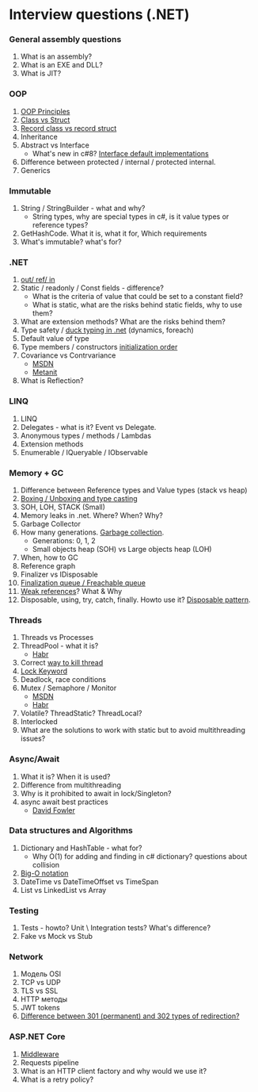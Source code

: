 # Interview questions (.NET)

### General assembly questions
1. What is an assembly? 
2. What is an EXE and DLL? 
3. What is JIT?

### OOP
1. [OOP Principles](https://habr.com/ru/company/otus/blog/525336/)
2. [Class vs Struct](https://c-sharp.pro/классы-или-структуры-в-чем-отличия/)
3. [Record class vs record struct](https://falberthen.github.io/posts/cs10-records/)
4. Inheritance
5. Abstract vs Interface
    - What's new in c#8? [Interface default implementations](https://devblogs.microsoft.com/dotnet/default-implementations-in-interfaces/)
6. Difference between protected / internal / protected internal.
7. Generics

### Immutable
1. String / StringBuilder - what and why?
    - String types, why are special types in c#, is it value types or reference types?
2. GetHashCode. What it is, what it for, Which requirements
3. What's immutable? what's for?

### .NET
1. [out/ ref/ in](https://www.pluralsight.com/guides/csharp-in-out-ref-parameters)
2. Static / readonly / Const fields - difference?
    - What is the criteria of value that could be set to a constant field?
    - What is static, what are the risks behind static fields, why to use them?
3. What are extension methods? What are the risks behind them?
4. Type safety / [duck typing in .net](https://stackoverflow.com/questions/21278078/what-is-interface-duck-typing) (dynamics, foreach)
5. Default value of type
6. Type members / constructors [initialization order](https://stackoverflow.com/questions/40139099/auto-property-initialization-il-instruction-order)
7. Covariance vs Contrvariance
   - [MSDN](https://learn.microsoft.com/en-us/dotnet/standard/generics/covariance-and-contravariance)
   - [Metanit](https://metanit.com/sharp/tutorial/3.27.php)
8. What is Reflection?

### LINQ
1. LINQ
2. Delegates - what is it? Event vs Delegate.
3. Anonymous types / methods / Lambdas
4. Extension methods
5. Enumerable / IQueryable / IObservable

### Memory + GC
1. Difference between Reference types and Value types (stack vs heap)
2. [Boxing / Unboxing and type casting](https://learn.microsoft.com/en-us/dotnet/csharp/programming-guide/types/boxing-and-unboxing)
3. SOH, LOH, STACK (Small)
4. Memory leaks in .net. Where? When? Why?
5. Garbage Collector
6. How many generations. [Garbage collection](https://learn.microsoft.com/ru-ru/dotnet/standard/garbage-collection/fundamentals).
    - Generations: 0, 1, 2
    - Small objects heap (SOH) vs Large objects heap (LOH)
7. When, how to GC
8. Reference graph
9. Finalizer vs IDisposable
10. [Finalization queue / Freachable queue](https://nabacg.wordpress.com/2012/03/11/what-do-you-know-about-freachable-queue/)
11. [Weak references](https://learn.microsoft.com/en-us/dotnet/standard/garbage-collection/weak-references)? What & Why
12. Disposable, using, try, catch, finally. Howto use it? [Disposable pattern](https://learn.microsoft.com/en-us/dotnet/standard/design-guidelines/dispose-pattern).

### Threads
1. Threads vs Processes
2. ThreadPool - what it is?
   - [Habr](https://habr.com/ru/articles/654101/)
3. Correct [way to kill thread](https://dotnettutorials.net/lesson/how-to-terminate-a-thread-in-csharp/#:~:text=How%20to%20Terminate%20a%20Thread%20in%20C%23%3F,exception%2C%20the%20thread%20is%20terminated.)
4. [Lock Keyword](https://www.c-sharpcorner.com/UploadFile/de41d6/monitor-and-lock-in-C-Sharp/)
5. Deadlock, race conditions
6. Mutex / Semaphore / Monitor
   - [MSDN](https://learn.microsoft.com/en-us/dotnet/standard/threading/overview-of-synchronization-primitives)
   - [Habr](https://habr.com/ru/articles/459514/)
7. Volatile? ThreadStatic? ThreadLocal?
8. Interlocked
9. What are the solutions to work with static but to avoid multithreading issues?

### Async/Await
1. What it is? When it is used?
2. Difference from multithreading
3. Why is it prohibited to await in lock/Singleton?
4. async await best practices
   - [David Fowler](https://github.com/davidfowl/AspNetCoreDiagnosticScenarios/blob/master/AsyncGuidance.md)

### Data structures and Algorithms
1. Dictionary and HashTable - what for?
    - Why O(1) for adding and finding in c# dictionary? questions about collision
2. [Big-O notation](https://www.freecodecamp.org/news/big-o-notation-why-it-matters-and-why-it-doesnt-1674cfa8a23c/)
3. DateTime vs DateTimeOffset vs TimeSpan
4. List vs LinkedList vs Array

### Testing
1. Tests - howto? Unit \ Integration tests? What's difference?
2. Fake vs Mock vs Stub

### Network
1. Модель OSI
2. TCP vs UDP
3. TLS vs SSL
4. HTTP методы
5. JWT tokens
6. [Difference between 301 (permanent) and 302 types of redirection?](https://www.domain.com/blog/what-is-a-redirect/)

### ASP.NET Core
1. [Middleware](https://learn.microsoft.com/en-us/aspnet/core/fundamentals/middleware/?view=aspnetcore-6.0)
2. Requests pipeline
3. What is an HTTP client factory and why would we use it?
4. What is a retry policy?
